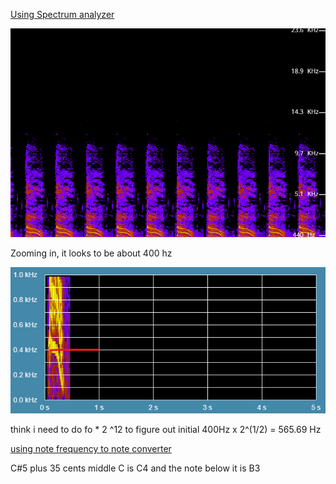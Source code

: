 [Using Spectrum analyzer](https://academo.org/demos/spectrum-analyzer/)

![The Graph](graph.png)

Zooming in, it looks to be about 400 hz


![The Graph Zoomed](zoomgraph.png)

think i need to do fo * 2 ^12 to figure out initial
400Hz x 2^(1/2) = 565.69 Hz


[using note frequency to note converter](https://www.phys.unsw.edu.au/music/note/)

C#5 plus 35 cents
middle C is C4 and the note below it is B3
